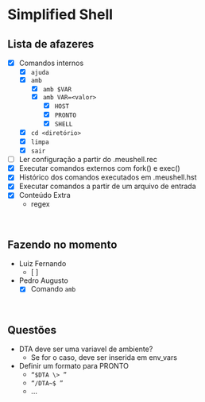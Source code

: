 # Simplified Shell

## Lista de afazeres
- [x] Comandos internos
    - [x] `ajuda`
    - [x] `amb`
        - [x] `amb $VAR`
        - [x] `amb VAR=<valor>`
            - [x] `HOST`
            - [x] `PRONTO`
            - [x] `SHELL`
    - [x] `cd <diretório>`
    - [x] `limpa`
    - [x] `sair`
- [ ] Ler configuração a partir do .meushell.rec
- [x] Executar comandos externos com fork() e exec()
- [x] Histórico dos comandos executados em .meushell.hst
- [x] Executar comandos a partir de um arquivo de entrada
- [x] Conteúdo Extra
    - regex

<br>

## Fazendo no momento
- Luiz Fernando
    - [ ]
- Pedro Augusto
    - [x] Comando `amb`

<br>

## Questões
- DTA deve ser uma variavel de ambiente?
    - Se for o caso, deve ser inserida em env_vars
- Definir um formato para PRONTO
    - `“$DTA \> ”`
    - `“/DTA~$ ”`
    - ...

